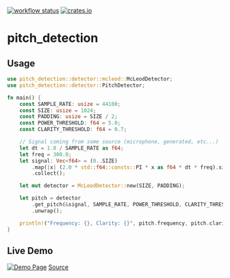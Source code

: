 [![workflow status](https://github.com/alesgenova/pitch-detection/workflows/main/badge.svg?branch=master)](https://github.com/alesgenova/pitch-detection/actions?query=workflow%3Amain+branch%3Amaster)
[![crates.io](https://img.shields.io/crates/v/pitch-detection.svg)](https://crates.io/crates/pitch-detection)

# pitch_detection

## Usage
```rust
use pitch_detection::detector::mcleod::McLeodDetector;
use pitch_detection::detector::PitchDetector;

fn main() {
    const SAMPLE_RATE: usize = 44100;
    const SIZE: usize = 1024;
    const PADDING: usize = SIZE / 2;
    const POWER_THRESHOLD: f64 = 5.0;
    const CLARITY_THRESHOLD: f64 = 0.7;

    // Signal coming from some source (microphone, generated, etc...)
    let dt = 1.0 / SAMPLE_RATE as f64;
    let freq = 300.0;
    let signal: Vec<f64> = (0..SIZE)
        .map(|x| (2.0 * std::f64::consts::PI * x as f64 * dt * freq).sin())
        .collect();

    let mut detector = McLeodDetector::new(SIZE, PADDING);

    let pitch = detector
        .get_pitch(&signal, SAMPLE_RATE, POWER_THRESHOLD, CLARITY_THRESHOLD)
        .unwrap();

    println!("Frequency: {}, Clarity: {}", pitch.frequency, pitch.clarity);
}
```
## Live Demo
[![Demo Page](https://raw.githubusercontent.com/alesgenova/pitch-detection-app/master/demo.png)](https://alesgenova.github.io/pitch-detection-app/)
[Source](https://github.com/alesgenova/pitch-detection-app)
